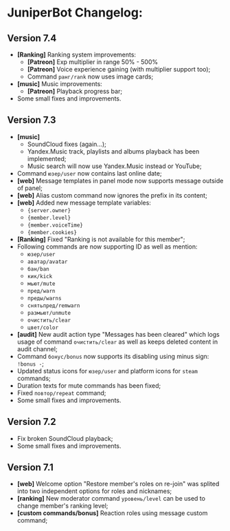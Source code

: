 # JuniperBot Changelog:

## Version 7.4
 - **[Ranking]** Ranking system improvements:
   - **[Patreon]** Exp multiplier in range 50% - 500%
   - **[Patreon]** Voice experience gaining (with multiplier support too);
   - Command `ранг/rank` now uses image cards;
 - **[music]** Music improvements:
   - **[Patreon]** Playback progress bar;
 - Some small fixes and improvements.

## Version 7.3
 - **[music]**
   - SoundCloud fixes (again...);
   - Yandex.Music track, playlists and albums playback has been implemented;
   - Music search will now use Yandex.Music instead or YouTube;
 - Command `юзер/user` now contains last online date;
 - **[web]** Message templates in panel mode now supports message outside of panel;
 - **[web]** Alias custom command now ignores the prefix in its content;
 - **[web]** Added new message template variables:
   - `{server.owner}`
   - `{member.level}`
   - `{member.voiceTime}`
   - `{member.cookies}`
 - **[Ranking]** Fixed "Ranking is not available for this member";
 - Following commands are now supporting ID as well as mention:
   - `юзер/user`
   - `аватар/avatar`
   - `бан/ban`
   - `кик/kick`
   - `мьют/mute`
   - `пред/warn`
   - `преды/warns`
   - `снятьпред/remwarn`
   - `размьют/unmute`
   - `очистить/clear`
   - `цвет/color`
 - **[audit]** New audit action type "Messages has been cleared" which logs usage of command `очистить/clear` as well as keeps deleted content in audit channel;
 - Command `бонус/bonus` now supports its disabling using minus sign: `!bonus -`;
 - Updated status icons for `юзер/user` and platform icons for `steam` commands;
 - Duration texts for mute commands has been fixed;
 - Fixed `повтор/repeat` command;
 - Some small fixes and improvements.

## Version 7.2
 - Fix broken SoundCloud playback;
 - Some small fixes and improvements.

## Version 7.1
 - **[web]** Welcome option "Restore member's roles on re-join" was splited into two independent options for roles and nicknames;
 - **[ranking]** New moderator command `уровень/level` can be used to change member's ranking level;
 - **[custom commands/bonus]** Reaction roles using message custom command;
